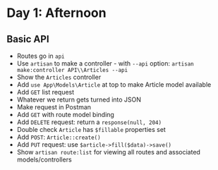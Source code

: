 # Day 1: Afternoon

## Basic API

- Routes go in `api`
- Use `artisan` to make a controller - with `--api` option: `artisan make:controller API\\Articles --api`
- Show the `Articles` controller
- Add `use App\Models\Article` at top to make Article model available
- Add `GET` list request
- Whatever we return gets turned into JSON
- Make request in Postman
- Add `GET` with route model binding
- Add `DELETE` request: return a `response(null, 204)`
- Double check `Article` has `$fillable` properties set
- Add `POST`: `Article::create()`
- Add `PUT` request: use `$article->fill($data)->save()`
- Show `artisan route:list` for viewing all routes and associated models/controllers
